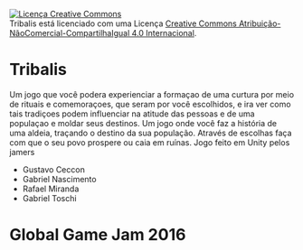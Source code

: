 <a rel="license" href="http://creativecommons.org/licenses/by-nc-sa/4.0/"><img alt="Licença Creative Commons" style="border-width:0" src="https://i.creativecommons.org/l/by-nc-sa/4.0/88x31.png" /></a><br /><span xmlns:dct="http://purl.org/dc/terms/" property="dct:title">Tribalis</span> está licenciado com uma Licença <a rel="license" href="http://creativecommons.org/licenses/by-nc-sa/4.0/">Creative Commons Atribuição-NãoComercial-CompartilhaIgual 4.0 Internacional</a>.
# Tribalis
Um jogo que você podera experienciar a formaçao de uma curtura por meio de rituais e comemoraçoes, que seram por você escolhidos, e ira ver como tais tradiçoes podem influenciar na atitude das pessoas e de uma populaçao e moldar seus destinos.
Um jogo onde você faz a história de uma aldeia, traçando o destino da sua população. Através de escolhas faça com que o seu povo prospere ou caia em ruínas.
Jogo feito em Unity pelos jamers
- Gustavo Ceccon
- Gabriel Nascimento
- Rafael Miranda
- Gabriel Toschi
# Global Game Jam 2016
